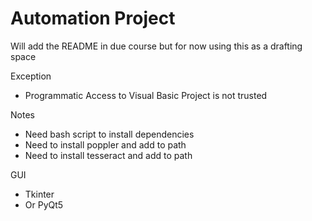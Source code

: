 # Automation Project
Will add the README in due course but for now using this as a drafting space

Exception 
 - Programmatic Access to Visual Basic Project is not trusted

Notes
 - Need bash script to install dependencies
 - Need to install poppler and add to path
 - Need to install tesseract and add to path

GUI
 - Tkinter
 - Or PyQt5